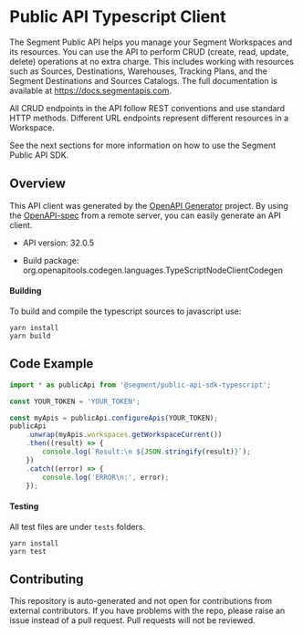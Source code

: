 # Public API Typescript Client

The Segment Public API helps you manage your Segment Workspaces and its resources. You can use the API to perform CRUD (create, read, update, delete) operations at no extra charge. This includes working with resources such as Sources, Destinations, Warehouses, Tracking Plans, and the Segment Destinations and Sources Catalogs. The full documentation is available at https://docs.segmentapis.com.

All CRUD endpoints in the API follow REST conventions and use standard HTTP methods. Different URL endpoints represent different resources in a Workspace.

See the next sections for more information on how to use the Segment Public API SDK.

## Overview

This API client was generated by the [OpenAPI Generator](https://openapi-generator.tech) project. By using the [OpenAPI-spec](https://www.openapis.org/) from a remote server, you can easily generate an API client.

-   API version: 32.0.5

-   Build package: org.openapitools.codegen.languages.TypeScriptNodeClientCodegen

#### Building

To build and compile the typescript sources to javascript use:

```
yarn install
yarn build
```

## Code Example

```typescript
import * as publicApi from '@segment/public-api-sdk-typescript';

const YOUR_TOKEN = 'YOUR_TOKEN';

const myApis = publicApi.configureApis(YOUR_TOKEN);
publicApi
    .unwrap(myApis.workspaces.getWorkspaceCurrent())
    .then((result) => {
        console.log(`Result:\n ${JSON.stringify(result)}`);
    })
    .catch((error) => {
        console.log('ERROR\n:', error);
    });
```

#### Testing

All test files are under `tests` folders.

```
yarn install
yarn test
```

## Contributing

This repository is auto-generated and not open for contributions from external contributors. If you have problems with the repo, please raise an issue instead of a pull request. Pull requests will not be reviewed.
